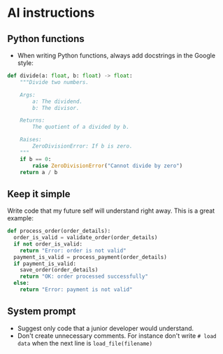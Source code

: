 # AI instructions

## Python functions

- When writing Python functions, always add docstrings in the Google style:

``` Python
def divide(a: float, b: float) -> float:
    """Divide two numbers.

    Args:
        a: The dividend.
        b: The divisor.

    Returns:
        The quotient of a divided by b.

    Raises:
        ZeroDivisionError: If b is zero.
    """
    if b == 0:
        raise ZeroDivisionError("Cannot divide by zero")
    return a / b
```

## Keep it simple

Write code that my future self will understand right away.
This is a great example:

``` Python 
def process_order(order_details):
  order_is_valid = validate_order(order_details)
  if not order_is_valid:
    return "Error: order is not valid"
  payment_is_valid = process_payment(order_details)
  if payment_is_valid:
    save_order(order_details)
    return "OK: order processed successfully"
  else:
    return "Error: payment is not valid"
```

## System prompt

- Suggest only code that a junior developer would understand.
- Don't create unnecessary comments.
  For instance don't write `# load data` when the next line is `load_file(filename)`

